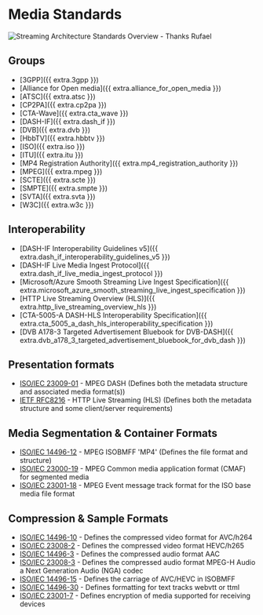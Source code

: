
# Media Standards

![Streaming Architecture Standards Overview - Thanks
Rufael](images/standards-streaming-architecture.png)

## Groups
- [3GPP]({{ extra.3gpp }})
- [Alliance for Open media]({{ extra.alliance_for_open_media }})
- [ATSC]({{ extra.atsc }})
- [CP2PA]({{ extra.cp2pa }})
- [CTA-Wave]({{ extra.cta_wave }})
- [DASH-IF]({{ extra.dash_if }})
- [DVB]({{ extra.dvb }})
- [HbbTV]({{ extra.hbbtv }})
- [ISO]({{ extra.iso }})
- [ITU]({{ extra.itu }})
- [MP4 Registration Authority]({{ extra.mp4_registration_authority }})
- [MPEG]({{ extra.mpeg }})
- [SCTE]({{ extra.scte }})
- [SMPTE]({{ extra.smpte }})
- [SVTA]({{ extra.svta }})
- [W3C]({{ extra.w3c }})

## Interoperability 
- [DASH-IF Interoperability Guidelines v5]({{ extra.dash_if_interoperability_guidelines_v5 }})
- [DASH-IF Live Media Ingest Protocol]({{ extra.dash_if_live_media_ingest_protocol }})
- [Microsoft/Azure Smooth Streaming Live Ingest Specification]({{ extra.microsoft_azure_smooth_streaming_live_ingest_specification }})
- [HTTP Live Streaming Overview (HLS)]({{ extra.http_live_streaming_overview_hls }})
- [CTA-5005-A DASH-HLS Interoperability Specification]({{ extra.cta_5005_a_dash_hls_interoperability_specification }})
- [DVB A178-3 Targeted Advertisement Bluebook for DVB-DASH]({{ extra.dvb_a178_3_targeted_advertisement_bluebook_for_dvb_dash }})

## Presentation formats
- [ISO/IEC 23009-01](https://www.iso.org/standard/83314.html) - MPEG DASH (Defines both the metadata structure and associated media format(s))
- [IETF RFC8216](https://datatracker.ietf.org/doc/html/draft-pantos-hls-rfc8216bis) - HTTP Live Streaming (HLS) (Defines both the metadata structure and some client/server requirements)

## Media Segmentation & Container Formats
- [ISO/IEC 14496-12](https://www.iso.org/standard/83102.html) - MPEG ISOBMFF 'MP4' (Defines the file format and structure)
- [ISO/IEC 23000-19](https://www.iso.org/standard/85623.html) - MPEG Common media application format (CMAF) for segmented media
- [ISO/IEC 23001-18](https://www.iso.org/standard/82529.html) - MPEG Event message track format for the ISO base media file format

## Compression & Sample Formats
- [ISO/IEC 14496-10](https://www.iso.org/standard/83529.html) - Defines the compressed video format for AVC/h264 
- [ISO/IEC 23008-2](https://www.iso.org/standard/85457.html) - Defines the compressed video format HEVC/h265 
- [ISO/IEC 14496-3](https://www.iso.org/standard/76383.html) - Defines the compressed audio format AAC 
- [ISO/IEC 23008-3](https://www.iso.org/standard/83525.html) - Defines the compressed audio format MPEG-H Audio a Next Generation Audio (NGA) codec
- [ISO/IEC 14496-15](https://www.iso.org/standard/83336.html) - Defines the carriage of AVC/HEVC in ISOBMFF 
- [ISO/IEC 14496-30](https://www.iso.org/standard/75394.html) - Defines formatting for text tracks webvtt or ttml
- [ISO/IEC 23001-7](https://iso.org/standard/84637.html) - Defines encryption of media supported for receiving devices
